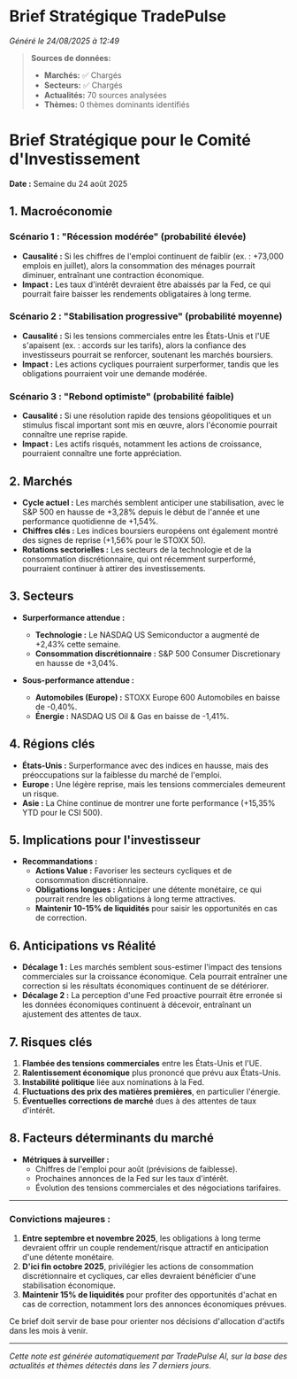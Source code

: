 # Brief Stratégique TradePulse

*Généré le 24/08/2025 à 12:49*

> **Sources de données:**
> - **Marchés:** ✅ Chargés
> - **Secteurs:** ✅ Chargés
> - **Actualités:** 70 sources analysées
> - **Thèmes:** 0 thèmes dominants identifiés

# Brief Stratégique pour le Comité d'Investissement

**Date :** Semaine du 24 août 2025

## 1. Macroéconomie

### Scénario 1 : "Récession modérée" (probabilité élevée)
- **Causalité :** Si les chiffres de l'emploi continuent de faiblir (ex. : +73,000 emplois en juillet), alors la consommation des ménages pourrait diminuer, entraînant une contraction économique.
- **Impact :** Les taux d'intérêt devraient être abaissés par la Fed, ce qui pourrait faire baisser les rendements obligataires à long terme.

### Scénario 2 : "Stabilisation progressive" (probabilité moyenne)
- **Causalité :** Si les tensions commerciales entre les États-Unis et l'UE s'apaisent (ex. : accords sur les tarifs), alors la confiance des investisseurs pourrait se renforcer, soutenant les marchés boursiers.
- **Impact :** Les actions cycliques pourraient surperformer, tandis que les obligations pourraient voir une demande modérée.

### Scénario 3 : "Rebond optimiste" (probabilité faible)
- **Causalité :** Si une résolution rapide des tensions géopolitiques et un stimulus fiscal important sont mis en œuvre, alors l'économie pourrait connaître une reprise rapide.
- **Impact :** Les actifs risqués, notamment les actions de croissance, pourraient connaître une forte appréciation.

## 2. Marchés

- **Cycle actuel :** Les marchés semblent anticiper une stabilisation, avec le S&P 500 en hausse de +3,28% depuis le début de l'année et une performance quotidienne de +1,54%.
- **Chiffres clés :** Les indices boursiers européens ont également montré des signes de reprise (+1,56% pour le STOXX 50).
- **Rotations sectorielles :** Les secteurs de la technologie et de la consommation discrétionnaire, qui ont récemment surperformé, pourraient continuer à attirer des investissements.

## 3. Secteurs

- **Surperformance attendue :** 
  - **Technologie :** Le NASDAQ US Semiconductor a augmenté de +2,43% cette semaine.
  - **Consommation discrétionnaire :** S&P 500 Consumer Discretionary en hausse de +3,04%.
  
- **Sous-performance attendue :**
  - **Automobiles (Europe) :** STOXX Europe 600 Automobiles en baisse de -0,40%.
  - **Énergie :** NASDAQ US Oil & Gas en baisse de -1,41%.

## 4. Régions clés

- **États-Unis :** Surperformance avec des indices en hausse, mais des préoccupations sur la faiblesse du marché de l'emploi.
- **Europe :** Une légère reprise, mais les tensions commerciales demeurent un risque.
- **Asie :** La Chine continue de montrer une forte performance (+15,35% YTD pour le CSI 500).

## 5. Implications pour l'investisseur

- **Recommandations :**
  - **Actions Value :** Favoriser les secteurs cycliques et de consommation discrétionnaire.
  - **Obligations longues :** Anticiper une détente monétaire, ce qui pourrait rendre les obligations à long terme attractives.
  - **Maintenir 10-15% de liquidités** pour saisir les opportunités en cas de correction.

## 6. Anticipations vs Réalité

- **Décalage 1 :** Les marchés semblent sous-estimer l'impact des tensions commerciales sur la croissance économique. Cela pourrait entraîner une correction si les résultats économiques continuent de se détériorer.
- **Décalage 2 :** La perception d'une Fed proactive pourrait être erronée si les données économiques continuent à décevoir, entraînant un ajustement des attentes de taux.

## 7. Risques clés

1. **Flambée des tensions commerciales** entre les États-Unis et l'UE.
2. **Ralentissement économique** plus prononcé que prévu aux États-Unis.
3. **Instabilité politique** liée aux nominations à la Fed.
4. **Fluctuations des prix des matières premières**, en particulier l'énergie.
5. **Éventuelles corrections de marché** dues à des attentes de taux d'intérêt.

## 8. Facteurs déterminants du marché

- **Métriques à surveiller :**
  - Chiffres de l'emploi pour août (prévisions de faiblesse).
  - Prochaines annonces de la Fed sur les taux d'intérêt.
  - Évolution des tensions commerciales et des négociations tarifaires.

---

### Convictions majeures :

1. **Entre septembre et novembre 2025**, les obligations à long terme devraient offrir un couple rendement/risque attractif en anticipation d'une détente monétaire.
2. **D'ici fin octobre 2025**, privilégier les actions de consommation discrétionnaire et cycliques, car elles devraient bénéficier d'une stabilisation économique.
3. **Maintenir 15% de liquidités** pour profiter des opportunités d'achat en cas de correction, notamment lors des annonces économiques prévues.

Ce brief doit servir de base pour orienter nos décisions d'allocation d'actifs dans les mois à venir.

---

*Cette note est générée automatiquement par TradePulse AI, sur la base des actualités et thèmes détectés dans les 7 derniers jours.*
